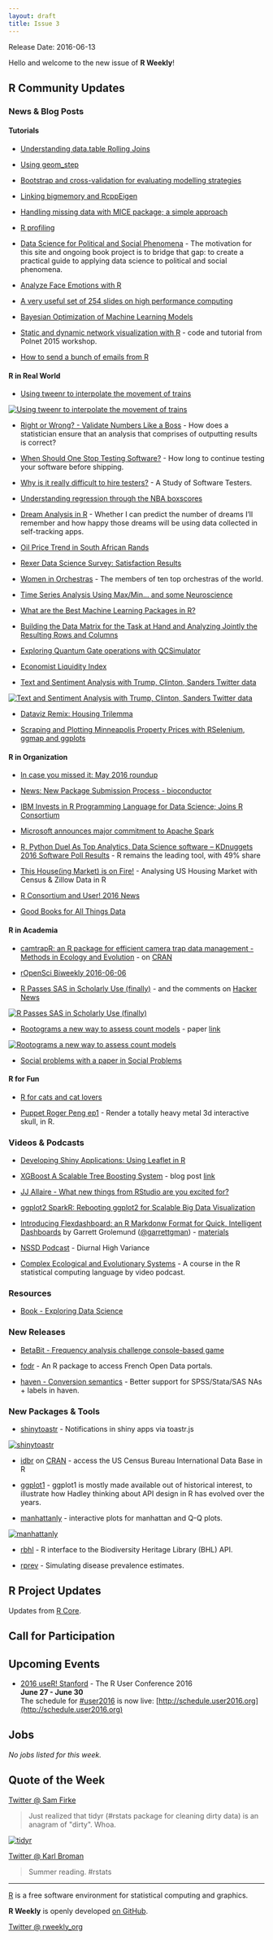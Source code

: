 ```yaml
---
layout: draft
title: Issue 3
---
```


Release Date: 2016-06-13

Hello and welcome to the new issue of **R Weekly**!

## R Community Updates

### News & Blog Posts

#### Tutorials

+ [Understanding data.table Rolling Joins](http://r-norberg.blogspot.com/2016/06/understanding-datatable-rolling-joins.html)

+ [Using geom_step](http://www.win-vector.com/blog/2016/06/using-geom_step/)

+ [Bootstrap and cross-validation for evaluating modelling strategies](https://ellisp.github.io/blog/2016/06/05/bootstrap-cv-strategies/)

+ [Linking bigmemory and RcppEigen](http://casualinference.org/2016/06/04/bigmemory_rcppeigen/)

+ [Handling missing data with MICE package; a simple approach](http://datascienceplus.com/handling-missing-data-with-mice-package-a-simple-approach/)

+ [R profiling](http://ipub.com/r-profiling/)

+ [Data Science for Political and Social Phenomena](http://chrisalbon.com/) - The motivation for this site and ongoing book project is to bridge that gap: to create a practical guide to applying data science to political and social phenomena.

+ [Analyze Face Emotions with R](http://thinktostart.com/analyze-face-emotions-r/)

+ [A very useful set of 254 slides on high performance computing](http://www.nimbios.org/ifiles/hpc/hpcR.pdf)

+ [Bayesian Optimization of Machine Learning Models](http://blog.revolutionanalytics.com/2016/06/bayesian-optimization-of-machine-learning-models.html)

+ [Static and dynamic network visualization with R](http://kateto.net/network-visualization) -  code and tutorial from Polnet 2015 workshop.

+ [How to send a bunch of emails from R](https://github.com/jennybc/send-email-with-r#readme)

#### R in Real World

+ [Using tweenr to interpolate the movement of trains](https://ottlngr.github.io/posts/2016-06-08.html)

[![Using tweenr to interpolate the movement of trains](https://cdn.rawgit.com/rweekly/image/master/2016-06-13/train.gif)](https://ottlngr.github.io/posts/2016-06-08.html)

+ [Right or Wrong? - Validate Numbers Like a Boss](http://hoehleatsu.github.io/2016/05/22/proofCalculation.html) - How does a statistician ensure that an analysis that comprises of outputting results is correct? 

+ [When Should One Stop Testing Software?](https://hoehleatsu.github.io/2016/05/06/when2stop.html) - How long to continue testing your software before shipping.

+ [Why is it really difficult to hire testers?](http://testingfuntime.blogspot.co.uk/2016/06/a-study-of-software-testers.html) - A Study of Software Testers. 

+ [Understanding regression through the NBA boxscores](https://412sportsanalytics.wordpress.com/2016/06/05/understanding-regression-through-the-nba-boxscores/)

+ [Dream Analysis in R](http://www-scf.usc.edu/~ursaner/DreamAnalysis.html) - Whether I can predict the number of dreams I’ll remember and how happy those dreams will be using data collected in self-tracking apps.

+ [Oil Price Trend in South African Rands](https://bichopsuey.wordpress.com/2016/06/05/oil-price-trend-in-south-african-rands-r/)

+ [Rexer Data Science Survey: Satisfaction Results](http://r4stats.com/2016/06/06/rexer-data-science-survey-satisfaction-results/)

+ [Women in Orchestras](https://aschinchon.wordpress.com/2016/06/06/women-in-orchestras/) - The members of ten top orchestras of the world.

+ [Time Series Analysis Using Max/Min... and some Neuroscience](http://blog.datascienceheroes.com/time-series-analysis-profiling-using-max-min/)

+ [What are the Best Machine Learning Packages in R?](http://www.r-bloggers.com/what-are-the-best-machine-learning-packages-in-r/)

+ [Building the Data Matrix for the Task at Hand and Analyzing Jointly the Resulting Rows and Columns](http://joelcadwell.blogspot.my/2016/06/building-data-matrix-for-task-at-hand.html)

+ [Exploring Quantum Gate operations with QCSimulator](https://gigadom.wordpress.com/2016/06/05/exploring-quantum-gate-operations-with-qcsimulator/)

+ [Economist Liquidity Index](http://scweiss.blogspot.my/2016/06/economist-liquidity-index.html)

+ [Text and Sentiment Analysis with Trump, Clinton, Sanders Twitter data](https://blog.exploratory.io/sentiment-analysis-with-trump-clinton-sanders-twitter-data-cc978e91960f#.8ztpghmbg)

[![Text and Sentiment Analysis with Trump, Clinton, Sanders Twitter data](https://d262ilb51hltx0.cloudfront.net/max/800/1*yX8DeOvV61IMiIm5NdqxLg.png)](https://blog.exploratory.io/sentiment-analysis-with-trump-clinton-sanders-twitter-data-cc978e91960f)

+ [Dataviz Remix: Housing Trilemma](http://lenkiefer.com/2016/06/09/Dataviz-Remix-Housing-Trilemma)

+ [Scraping and Plotting Minneapolis Property Prices with RSelenium, ggmap and ggplots](https://thescreenshotguy.wordpress.com/2016/06/08/scraping-and-plotting-minneapolis-property-prices-rselenium-ggmap-ggplots/)

#### R in Organization

+ [In case you missed it: May 2016 roundup](http://blog.revolutionanalytics.com/2016/06/in-case-you-missed-it-may-2016-roundup.html)

+ [News: New Package Submission Process - bioconductor](https://support.bioconductor.org/p/83448/)

+ [IBM Invests in R Programming Language for Data Science; Joins R Consortium](https://www.r-consortium.org/news/announcement/2016/06/ibm-invests-r-programming-language-data-science-joins-r-consortium)

+ [Microsoft announces major commitment to Apache Spark](https://blogs.technet.microsoft.com/dataplatforminsider/2016/06/06/microsoft-announces-major-commitment-to-apache-spark/)

+ [R, Python Duel As Top Analytics, Data Science software – KDnuggets 2016 Software Poll Results](http://www.kdnuggets.com/2016/06/r-python-top-analytics-data-mining-data-science-software.html) - R remains the leading tool, with 49% share

+ [This House(ing Market) is on Fire!](https://commercedataservice.github.io/tutorial_zillow_acs/) - Analysing US Housing Market with Census & Zillow Data in R

+ [R Consortium and User! 2016 News](http://blog.revolutionanalytics.com/2016/06/r-news.html)

+ [Good Books for All Things Data](http://multithreaded.stitchfix.com/blog/2016/06/09/ds-books/)

#### R in Academia

+ [camtrapR: an R package for efficient camera trap data management - Methods in Ecology and Evolution](http://onlinelibrary.wiley.com/doi/10.1111/2041-210X.12600/full) - on [CRAN](https://cran.r-project.org/web/packages/camtrapR/)

+ [rOpenSci Biweekly 2016-06-06](https://ropensci.github.io/biweekly/update-2016-06-06/)

+ [R Passes SAS in Scholarly Use (finally)](http://r4stats.com/2016/06/08/r-passes-sas-in-scholarly-use-finally/) - and the comments on [Hacker News](https://news.ycombinator.com/item?id=11866810)

[![R Passes SAS in Scholarly Use (finally)](https://i0.wp.com/r4stats.com/wp-content/uploads/2012/04/Fig_2d_ScholarlyImpact.png)](http://r4stats.com/2016/06/08/r-passes-sas-in-scholarly-use-finally/)

+ [Rootograms a new way to assess count models](http://www.fromthebottomoftheheap.net/2016/06/07/rootograms/) - paper [link](https://arxiv.org/abs/1605.01311)

[![Rootograms a new way to assess count models](https://cdn.rawgit.com/rweekly/image/master/2016-06-13/rootograms-plot.png)](http://www.fromthebottomoftheheap.net/2016/06/07/rootograms/)

+ [Social problems with a paper in Social Problems](http://andrewgelman.com/2016/06/07/social-problems-with-a-paper-in-social-problems/)

#### R for Fun

+ [R for cats and cat lovers](http://rforcats.net/)

+ [Puppet Roger Peng ep1](https://www.youtube.com/watch?v=bvtxnXlKNZE) - Render a totally heavy metal 3d interactive skull, in R.

### Videos & Podcasts

+ [Developing Shiny Applications: Using Leaflet in R](https://www.youtube.com/watch?list=PL_LGEn4G1x8r99HkY_RfJNlDYB9LDzMj0&v=n42jsxFNXRI)

+ [XGBoost A Scalable Tree Boosting System](https://www.youtube.com/watch?v=Vly8xGnNiWs) - blog post [link](http://datascience.la/xgboost-workshop-and-meetup-talk-with-tianqi-chen/)

+ [JJ Allaire - What new things from RStudio are you excited for?](https://www.youtube.com/watch?v=D8yF9AtTTuQ&feature=youtu.be)

+ [ggplot2 SparkR: Rebooting ggplot2 for Scalable Big Data Visualization](https://www.youtube.com/watch?v=yxYbiGgh-ho&feature=youtu.be)

+ [Introducing Flexdashboard: an R Markdonw Format for Quick, Intelligent Dashboards](https://www.rstudio.com/resources/webinars/) by Garrett Grolemund ([@garrettgman](https://github.com/garrettgman))  - [materials](https://github.com/rstudio/webinars/tree/master/22-flexdashboard)

+ [NSSD Podcast](https://soundcloud.com/nssd-podcast/episode-17-diurnal-high-variance) - Diurnal High Variance

+ [Complex Ecological and Evolutionary Systems](https://www.tcd.ie/Zoology/research/research/theoretical/Rpodcasts.php) - A course in the R statistical computing language by video podcast.

### Resources

+ [Book - Exploring Data Science](https://manning.com/books/exploring-data-science)

### New Releases

+ [BetaBit - Frequency analysis challenge console-based game](http://smarterpoland.pl/index.php/2016/06/frequency-analysis-challenge-a-console-based-game-for-rpython/)

+ [fodr](https://github.com/Tutuchan/fodr) - An R package to access French Open Data portals.

+ [haven - Conversion semantics](http://rpubs.com/hadley/haven-semantics) - Better support for SPSS/Stata/SAS NAs + labels in haven.

### New Packages & Tools

+ [shinytoastr](https://github.com/MangoTheCat/shinytoastr) - Notifications in shiny apps via toastr.js

[![shinytoastr](https://cdn.rawgit.com/MangoTheCat/shinytoastr/master/inst/shinytoastr.png)](https://github.com/MangoTheCat/shinytoastr)

+ [idbr](http://www.arilamstein.com/blog/2016/06/06/idbr-access-us-census-bureau-international-data-base-r/) on [CRAN](https://cran.r-project.org/web/packages/idbr/) - access the US Census Bureau International Data Base in R 

+ [ggplot1](https://github.com/hadley/ggplot1) - ggplot1 is mostly made available out of historical interest, to illustrate how Hadley thinking about API design in R has evolved over the years.

+ [manhattanly](https://github.com/sahirbhatnagar/manhattanly) - interactive plots for manhattan and Q-Q plots.
 
[![manhattanly](https://cdn.rawgit.com/rweekly/image/master/2016-06-13/manhattanly.gif)](https://github.com/sahirbhatnagar/manhattanly)

+ [rbhl](https://github.com/ropensci/rbhl) - R interface to the Biodiversity Heritage Library (BHL) API.

+ [rprev](http://stuartlacy.co.uk/08062016-rprev) - Simulating disease prevalence estimates.

## R Project Updates

Updates from [R Core](http://developer.r-project.org/blosxom.cgi/R-devel/NEWS).



## Call for Participation



## Upcoming Events

+ [2016 useR! Stanford](http://user2016.org/) - The R User Conference 2016<br /> **June 27 - June 30** <br> The schedule for [#user2016](https://twitter.com/hashtag/user2016) is now live: [http://schedule.user2016.org](http://schedule.user2016.org)

## Jobs

*No jobs listed for this week.*

## Quote of the Week

[Twitter @ Sam Firke](https://twitter.com/samfirke/status/739845326123700224)

> Just realized that tidyr (#rstats package for cleaning dirty data) is an anagram of "dirty". Whoa.

[![tidyr](https://pbs.twimg.com/media/CkR1ZrNWYAADgSe.jpg:large)](https://twitter.com/samfirke/status/739845326123700224)

[Twitter @ Karl Broman](https://twitter.com/kwbroman/status/740332615555682304)

> Summer reading. #rstats

<HR />

[R](https://www.r-project.org/) is a free software environment for statistical computing and graphics. 

**R Weekly** is openly developed [on GitHub](https://github.com/rweekly/rweekly.org).

[Twitter @ rweekly_org](https://twitter.com/rweekly_org)

<p><small id="page_view">&nbsp;</small></p>
